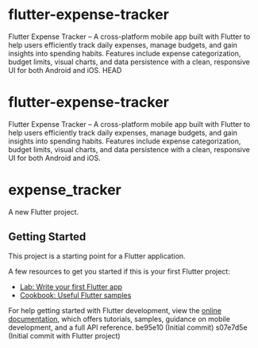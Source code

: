 
# flutter-expense-tracker
Flutter Expense Tracker – A cross-platform mobile app built with Flutter to help users efficiently track daily expenses, manage budgets, and gain insights into spending habits. Features include expense categorization, budget limits, visual charts, and data persistence with a clean, responsive UI for both Android and iOS.
HEAD
# flutter-expense-tracker
Flutter Expense Tracker – A cross-platform mobile app built with Flutter to help users efficiently track daily expenses, manage budgets, and gain insights into spending habits. Features include expense categorization, budget limits, visual charts, and data persistence with a clean, responsive UI for both Android and iOS.

# expense_tracker

A new Flutter project.

## Getting Started

This project is a starting point for a Flutter application.

A few resources to get you started if this is your first Flutter project:

- [Lab: Write your first Flutter app](https://docs.flutter.dev/get-started/codelab)
- [Cookbook: Useful Flutter samples](https://docs.flutter.dev/cookbook)

For help getting started with Flutter development, view the
[online documentation](https://docs.flutter.dev/), which offers tutorials,
samples, guidance on mobile development, and a full API reference.
be95e10 (Initial commit)
s07e7d5e (Initial commit with Flutter project)
